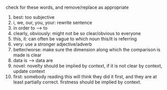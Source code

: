 check for these words, and remove/replace as appropriate

1. best: too subjective
2. i, we, our, you, your: rewrite sentence
3. in order to --> to
4. clearly, obviously: might not be so clear/obvious to everyone
5. this, it: can often be vague to which noun this/it is referring
6. very: use a stronger adjective/adverb
7. better/worse: make sure the dimension along which the comparison is made is clear
8. data is --> data are
9. novel: novelty should be implied by context, if it is not clear by context, update context
10. first: somebody reading this will think they did it first, and they are at least partially correct. firstness should be implied by context.
